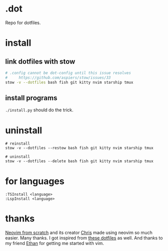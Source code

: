 # .dot

Repo for dotfiles.

# install

## link dotfiles with stow

```bash
# .config cannot be dot-config until this issue resolves
#     https://github.com/aspiers/stow/issues/33
stow -v --dotfiles bash fish git kitty nvim starship tmux
```

## install programs

`./install.py` should do the trick.

# uninstall

```
# reinstall
stow -v --dotfiles --restow bash fish git kitty nvim starship tmux

# uninstall
stow -v --dotfiles --delete bash fish git kitty nvim starship tmux
```

# for languages

```
:TSInstall <language>
:LspInstall <language>
```

# thanks

[Neovim from scratch](https://github.com/LunarVim/Neovim-from-scratch) and its
creator [Chris](https://github.com/ChristianChiarulli) made using neovim so
much easier. Many thanks. I got inspired from [these
dotfiles](https://github.com/lukas-reineke?tab=repositories) as well. And
thanks to my friend [Ethan](https://github.com/EthanJWright) for getting me
started with vim.
